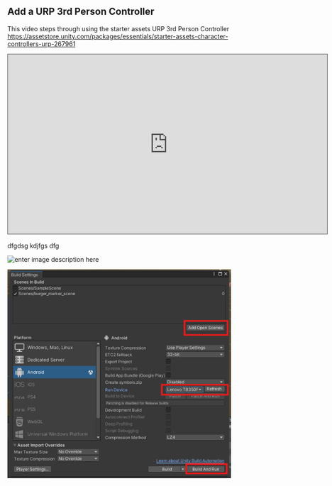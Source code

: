 

## Add a URP 3rd Person Controller

This video steps through using the starter assets URP 3rd Person Controller
https://assetstore.unity.com/packages/essentials/starter-assets-character-controllers-urp-267961

<iframe src="https://uwe.cloud.panopto.eu/Panopto/Pages/Embed.aspx?id=bf8dd8ff-9512-4a3f-b879-b1ff0110a8dc&autoplay=false&offerviewer=true&showtitle=true&showbrand=true&captions=false&interactivity=all" height="405" width="720" style="border: 1px solid #464646;" allowfullscreen allow="autoplay" aria-label="Panopto Embedded Video Player" aria-description="MP Unity refresher 1 2024 add a URP third person controller" ></iframe>

dfgdsg
kdjfgs dfg

![enter image description here](https://github.com/uwetom/media-production-worksheets/blob/master/ar/images/build_and_run.png?raw=true)

![enter image description here](../ar/images/build_and_run.png)




<!--stackedit_data:
eyJoaXN0b3J5IjpbLTE3NjIyMTczNjIsNzIwNjQ3MDU4LDE5OD
I1ODk0MDIsLTE4NzYwNjc1MThdfQ==
-->